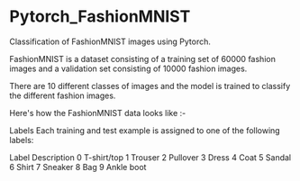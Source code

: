 # Pytorch_FashionMNIST
Classification of FashionMNIST images using Pytorch.

FashionMNIST is a dataset consisting of a training set of 60000 fashion images and a validation set consisting of 10000 fashion images.

There are 10 different classes of images and the model is trained to classify the different fashion images.

Here's how the FashionMNIST data looks like :-





Labels
Each training and test example is assigned to one of the following labels:

Label	Description
0	T-shirt/top
1	Trouser
2	Pullover
3	Dress
4	Coat
5	Sandal
6	Shirt
7	Sneaker
8	Bag
9	Ankle boot



